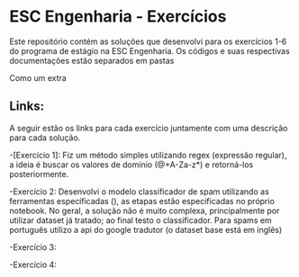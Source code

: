 # ESC Engenharia - Exercícios 
Este repositório contém as soluções que desenvolvi para os exercícios 1-6 do programa de estágio na ESC Engenharia. Os códigos e suas respectivas documentações estão separados em pastas

Como um extra 



## Links:
A seguir estão os links para cada exercício juntamente com uma descrição para cada solução.

-[Exercício 1]:
Fiz um método simples utilizando regex (expressão regular), a ideia é buscar os valores de domínio (@+A-Za-z*) e retorná-los posteriormente.


-Exercício 2:
Desenvolvi o modelo classificador de spam utilizando as ferramentas específicadas (), as etapas estão especificadas no próprio notebook. 
No geral, a solução não é muito complexa, principalmente por utilizar dataset já tratado; ao final testo o classificador. Para spams em português utilizo a api do google tradutor (o dataset base está em inglês)


-Exercício 3:


-Exercício 4: